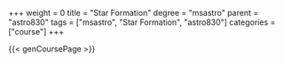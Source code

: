 +++
weight = 0
title = "Star Formation"
degree = "msastro"
parent = "astro830"
tags = ["msastro", "Star Formation", "astro830"]
categories = ["course"]
+++

{{< genCoursePage >}}
